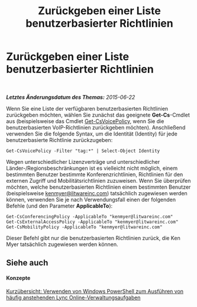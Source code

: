﻿---
title: Zurückgeben einer Liste benutzerbasierter Richtlinien
TOCTitle: Zurückgeben einer Liste benutzerbasierter Richtlinien
ms:assetid: e95a2755-3501-40cc-a704-5ecd01839d76
ms:mtpsurl: https://technet.microsoft.com/de-de/library/Dn362856(v=OCS.15)
ms:contentKeyID: 56269352
ms.date: 06/01/2017
mtps_version: v=OCS.15
ms.translationtype: HT
---

# Zurückgeben einer Liste benutzerbasierter Richtlinien

 

_**Letztes Änderungsdatum des Themas:** 2015-06-22_

Wenn Sie eine Liste der verfügbaren benutzerbasierten Richtlinien zurückgeben möchten, wählen Sie zunächst das geeignete **Get-Cs**-Cmdlet aus (beispielsweise das Cmdlet [Get-CsVoicePolicy](get-csvoicepolicy.md), wenn Sie die benutzerbasierten VoIP-Richtlinien zurückgeben möchten). Anschließend verwenden Sie die folgende Syntax, um die Identität (Identity) für jede benutzerbasierte Richtlinie zurückzugeben:

    Get-CsVoicePolicy -Filter "tag:*" | Select-Object Identity

Wegen unterschiedlicher Lizenzverträge und unterschiedlicher Länder-/Regionsbeschränkungen ist es vielleicht nicht möglich, einem bestimmten Benutzer bestimmte Konferenzrichtlinien, Richtlinien für den externen Zugriff und Mobilitätsrichtlinien zuzuweisen. Wenn Sie überprüfen möchten, welche benutzerbasierten Richtlinien einem bestimmten Benutzer (beispielsweise kenmyer@litwareinc.com) tatsächlich zugewiesen werden können, verwenden Sie je nach Verwendungsfall einen der folgenden Befehle (und den Parameter **ApplicableTo**):

    Get-CsConferencingPolicy -ApplicableTo "kenmyer@litwareinc.com"
    Get-CsExternalAccessPolicy -ApplicableTo "kenmyer@litwareinc.com"
    Get-CsMobilityPolicy -ApplicableTo "kenmyer@litwareinc.com"

Dieser Befehl gibt nur die benutzerbasierten Richtlinien zurück, die Ken Myer tatsächlich zugewiesen werden können.

## Siehe auch

#### Konzepte

[Kurzübersicht: Verwenden von Windows PowerShell zum Ausführen von häufig anstehenden Lync Online-Verwaltungsaufgaben](quick-reference-using-windows-powershell-to-do-common-skype-for-business-online-management-tasks.md)

